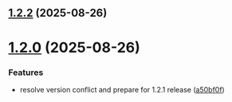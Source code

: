 ## [1.2.2](https://github.com/nestjs-labs/nestjs-pino-extra/compare/v1.2.1...v1.2.2) (2025-08-26)

# [1.2.0](https://github.com/nestjs-labs/nestjs-pino-extra/compare/v1.1.2...v1.2.0) (2025-08-26)

### Features

* resolve version conflict and prepare for 1.2.1 release ([a50bf0f](https://github.com/nestjs-labs/nestjs-pino-extra/commit/a50bf0fd73a7a9e4eeaaffc015705652768e5179))
